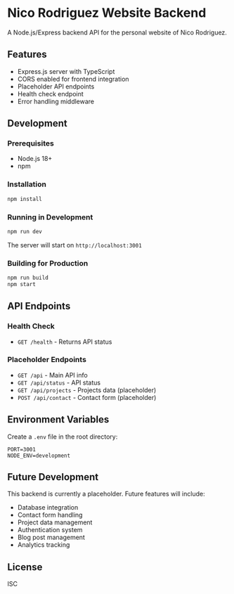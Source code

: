 # Nico Rodriguez Website Backend

A Node.js/Express backend API for the personal website of Nico Rodriguez.

## Features

- Express.js server with TypeScript
- CORS enabled for frontend integration
- Placeholder API endpoints
- Health check endpoint
- Error handling middleware

## Development

### Prerequisites

- Node.js 18+ 
- npm

### Installation

```bash
npm install
```

### Running in Development

```bash
npm run dev
```

The server will start on `http://localhost:3001`

### Building for Production

```bash
npm run build
npm start
```

## API Endpoints

### Health Check
- `GET /health` - Returns API status

### Placeholder Endpoints
- `GET /api` - Main API info
- `GET /api/status` - API status
- `GET /api/projects` - Projects data (placeholder)
- `POST /api/contact` - Contact form (placeholder)

## Environment Variables

Create a `.env` file in the root directory:

```
PORT=3001
NODE_ENV=development
```

## Future Development

This backend is currently a placeholder. Future features will include:

- Database integration
- Contact form handling
- Project data management
- Authentication system
- Blog post management
- Analytics tracking

## License

ISC
